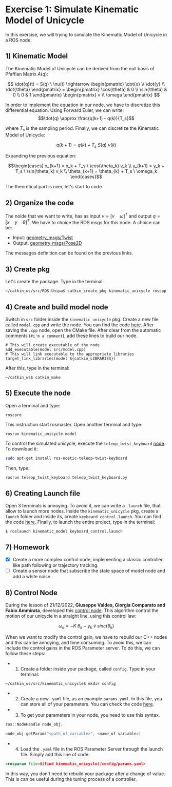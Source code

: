 # Exercise 1: Simulate Kinematic Model of Unicycle
In this exercise, we will trying to simulate the Kinematic Model of Unicycle in a ROS node. 

## 1) Kinematic Model
The Kinematic Model of Unicycle can be derived from the null basis of Pfaffian Matrix $A(q)$:

$$ 
\dot{q}(t) = S(q) \ \nu(t) \rightarrow 
\begin{pmatrix} 
\dot{x} \\
\dot{y} \\
\dot{\theta} \end{pmatrix} = \begin{pmatrix} 
                                \cos(\theta) & 0 \\
                                \sin(\theta) & 0 \\
                                0 & 1 
                            \end{pmatrix}
                                        \begin{pmatrix} 
                                            v \\
                                            \omega
                                        \end{pmatrix}
$$

In order to implement the equation in our node, we have to discretize this differential equation. Using Forward Euler, we can write:
$$\dot{q} \approx \frac{q(k+1) - q(k)}{T_s}$$

where $T_s$ is the sampling period. Finally, we can discretize the Kinematic Model of Unicycle:

$$q(k + 1) = q(k) + T_s \ S(q) \ \nu(k)$$

Expanding the previous equation:

$$\begin{cases}
x_{k+1} = x_k + T_s \ \cos(\theta_k) v_k \\
y_{k+1} = y_k + T_s \ \sin(\theta_k) v_k \\
\theta_{k+1} = \theta_{k} + T_s \ \omega_k
\end{cases}$$

The theoretical part is over, let's start to code.

## 2) Organize the code
The noide that we want to write, has as input $\nu = [v \quad \omega]^T$ and output $q = [x \quad y \quad \theta]^T$. We have to choice the ROS msgs for this node. A choice can be:
- Input: [geometry_msgs/Twist](https://docs.ros.org/en/api/geometry_msgs/html/msg/Twist.html)
- Output: [geometry_msgs/Pose2D](https://docs.ros.org/en/api/geometry_msgs/html/msg/Pose2D.html)

The messages definition can be found on the previous links.

## 3) Create pkg 
Let's create the package. Type in the terminal:
```bash
~/catkin_ws/src/ROS-Unipa$ catkin_create_pkg kinematic_unicycle roscpp std_msgs geometry_msgs
```

## 4) Create and build model node
Switch in `src` folder inside the `kinematic_unicycle` pkg. Create a new file called `model.cpp` and write the node. You can find the code [here](kinematic_unicycle/src/model.cpp). After saving the `.cpp` node, open the CMake file. After clear from the automatic comments (`#i'm a comment`), add these lines to build our node.
```make
# This will create executable of the node
add_executable(model src/model.cpp)
# This will link executable to the appropriate libraries
target_link_libraries(model ${catkin_LIBRARIES})
```
After this, type in the terminal:
```
~/catkin_ws$ catkin_make
```
## 5) Execute the node
Open a terminal and type:
```
roscore
```
This instruction start rosmaster. Open another terminal and type:
```
rosrun kinematic_unicycle model
```
To control the simulated unicycle, execute the `teleop_twist_keyboard` [node](http://wiki.ros.org/teleop_twist_keyboard). To download it:
```bash
sudo apt-get install ros-noetic-teleop-twist-keyboard
```
Then, type:
```bash
rosrun teleop_twist_keyboard teleop_twist_keyboard.py
```
## 6) Creating Launch file
Open 3 terminals is annoying. To avoid it, we can write a `.launch` file, that allow to launch more nodes. Inside the `kinematic_unicycle` pkg, create a `launch` folder and inside its, create `keyboard_control.launch`. You can find the code [here](kinematic_unicycle/launch/keyboard_control.launch). Finally, to launch the entire project, type in the terminal:

`$ roslaunch kinematic_model keyboard_control.launch`

## 7) Homework
- [x] Create a more complex control node, implementing a classic controller like path following or trajectory tracking.
- [ ] Create a sensor node that subscribe the state space of model node and add a white noise.

## 8) Control Node
During the lesson of 21/12/2022, **Giuseppe Valdes, Giorgia Comparato and Fabio Ammirata**, developed this [control node](kinematic_unicycle/src/controller). This algorithm control the motion of our unicycle in a straight line, using this control law:

$$ 
\omega_k = -K \ \theta_k - y_k \ \bar{v} \ sinc(\theta_k)
$$

When we want to modify the control gain, we have to rebuild our C++ nodes and this can be annoying, and time consuming. To avoid this, we can include the control gains in the ROS Parameter server. To do this, we can follow these steps:

- 1. Create a folder inside your package, called `config`. Type in your terminal:
```
~/catkin_ws/src/kinematic_unicycle$ mkdir config
```
- 2. Create a new `.yaml` file, as an example `params.yaml`. In this file, you can store all of your parameters. You can check the code [here](kinematic_unicycle/config/params.yaml).

- 3. To get your parameters in your node, you need to use this syntax. 
```c++
ros::NodeHandle node_obj;

node_obj.getParam("<path_of_variable>", <name_of variable>)
```
- 4. Load the `.yaml` file in the ROS Parameter Server through the launch file. Simply add this line of code:
```xml
<rosparam file=$(find kinematic_unicycle)/config/params.yaml>
```

In this way, you don't need to rebuild your package after a change of value. This is can be useful during the tuning process of a controller.